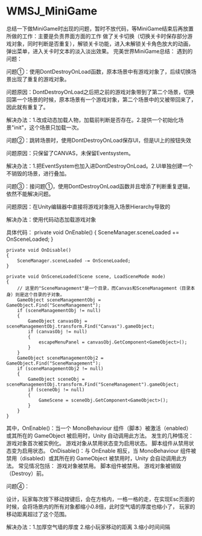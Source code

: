 # WMSJ_MiniGame
总结一下做MiniGame时出现的问题，暂时不放代码，等MiniGame结束后再放置
所做的工作：主要是负责界面方面的工作
做了关卡切换（切换关卡时保存部分游戏对象，同时判断是否重复），解锁关卡功能，进入未解锁关卡角色放大的动画，弹出菜单，进入关卡时文本的淡入淡出效果。
完美世界MiniGame总结：
遇到的问题：


问题①：使用DontDestroyOnLoad函数，原本场景中有游戏对象了，后续切换场景出现了重复的游戏对象。

问题原因：DontDestroyOnLoad之后把之前的游戏对象带到了第二个场景，切换回第一个场景的时候，原本场景有一个游戏对象，第二个场景中的又被带回来了，因此就有重复了。

解决办法：1.改成动态加载人物，加载前判断是否存在。2.提供一个初始化场景"init"，这个场景只加载一次。


问题②：跳转场景时，使用DontDestroyOnLoad保存UI，但是UI上的按钮失效

问题原因：只保留了CANVAS，未保留Eventsystem。

解决办法：1.把EventSystem也加入进DontDestroyOnLoad。2.UI单独创建一个不销毁的场景，进行叠加。


问题③：接问题①，使用DontDestroyOnLoad函数并且增添了判断重复逻辑，依然不能解决问题。

问题原因：在Unity编辑器中直接将游戏对象拖入场景Hierarchy导致的

解决办法：使用代码动态加载游戏对象

具体代码：
private void OnEnable()
    {
        SceneManager.sceneLoaded += OnSceneLoaded;
    }

    private void OnDisable()
    {
        SceneManager.sceneLoaded -= OnSceneLoaded;
    }

    private void OnSceneLoaded(Scene scene, LoadSceneMode mode)
    {
        // 这里的"SceneManagement"是一个目录，而Canvas和SceneManagement（目录本身）则是这个目录的子对象。
        GameObject sceneManagementObj = GameObject.Find("SceneManagement");
        if (sceneManagementObj != null)
        {
            GameObject canvasObj = sceneManagementObj.transform.Find("Canvas").gameObject;
            if (canvasObj != null)
            {
                escapeMenuPanel = canvasObj.GetComponent<GameObject>();
            }
        }
        GameObject sceneManagementObj2 = GameObject.Find("SceneManagement");
        if (sceneManagementObj2 != null)
        {
            GameObject sceneObj = sceneManagementObj.transform.Find("SceneManagement").gameObject;
            if (sceneObj != null)
            {
                GameScene = sceneObj.GetComponent<GameObject>();
            }
        }
    }

其中，OnEnable()：当一个 MonoBehaviour 组件（脚本）被激活（enabled）或其所在的 GameObject 被启用时，Unity 自动调用此方法。
发生的几种情况：
游戏对象首次被实例化。
游戏对象从禁用状态变为启用状态。
脚本组件从禁用状态变为启用状态。
OnDisable()：与 OnEnable 相反，当 MonoBehaviour 组件被禁用（disabled）或其所在的 GameObject 被禁用时，Unity 会自动调用此方法。
常见情况包括：
游戏对象被禁用。
脚本组件被禁用。
游戏对象被销毁（Destroy）前。

问题④：

设计，玩家每次按下移动按键后，会在方格内，一格一格的走，在实现Esc页面的时候，会将场景内的所有对象都缩小0.8倍，此时空气墙的厚度也缩小了，
玩家的移动距离超过了这个范围。

解决办法：1.加厚空气墙的厚度 2.缩小玩家移动的距离 3.缩小时间间隔
